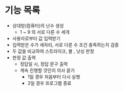 # 기능 목록
- 상대방(컴퓨터)의 난수 생성 
  - 1 ~ 9 의 서로 다른 수 세개
- 사용자로부터 값 입력받기
- 입력받은 수가 세자리, 서로 다른 수 조건 충족하는지 검증
- 두 값을 비교하여 스트라이크, 볼 , 낫싱 판정
- 판정 값 출력
  - 정답일 시, 정답 문구 출력
  - 계속 진행할 것인지 의사 묻기
    - 1일 경우 처음부터 다시 실행
    - 2일 경우 프로그램 종료
